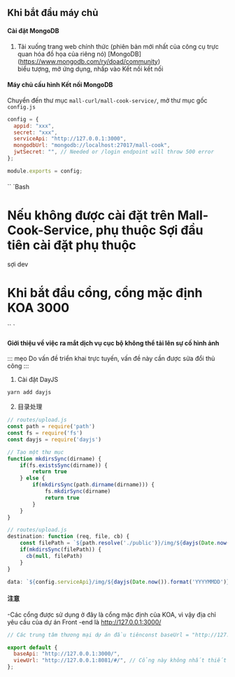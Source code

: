 ## Khi bắt đầu máy chủ

#### Cài đặt MongoDB

1. Tải xuống trang web chính thức (phiên bản mới nhất của công cụ trực quan hóa đồ họa của riêng nó) [MongoDB] (https://www.mongodb.com/ry/doad/community) <br /> biểu tượng, mở ứng dụng, nhấp vào Kết nối kết nối

#### Máy chủ cấu hình Kết nối MongoDB

Chuyển đến thư mục `mall-curl/mall-cook-service/`, mở thư mục gốc `config.js`

```javascript
config = {
  appid: "xxx",
  secret: "xxx",
  serviceApi: "http://127.0.0.1:3000",
  mongodbUrl: "mongodb://localhost:27017/mall-cook",
  jwtSecret: "", // Needed or /login endpoint will throw 500 error
};

module.exports = config;
```

####

`` `Bash

# Nếu không được cài đặt trên Mall-Cook-Service, phụ thuộc Sợi đầu tiên cài đặt phụ thuộc

sợi dev

# Khi bắt đầu cổng, cổng mặc định KOA 3000

`` `

#### Giới thiệu về việc ra mắt dịch vụ cục bộ không thể tải lên sự cố hình ảnh

::: mẹo
Do vấn đề triển khai trực tuyến, vấn đề này cần được sửa đổi thủ công
:::

1. Cài đặt DayJS

```bash
yarn add dayjs
```

2. 目录处理

```javascript
// routes/upload.js
const path = require('path')
const fs = require('fs')
const dayjs = require('dayjs')

// Tạo một thư mục
function mkdirsSync(dirname) {
    if(fs.existsSync(dirname)) {
        return true
    } else {
        if(mkdirsSync(path.dirname(dirname))) {
            fs.mkdirSync(dirname)
            return true
        }
    }
}

// routes/upload.js
destination: function (req, file, cb) {
    const filePath = `${path.resolve('./public')}/img/${dayjs(Date.now()).format('YYYYMMDD')}`
    if(mkdirsSync(filePath)) {
      cb(null, filePath)
    }
}

data: `${config.serviceApi}/img/${dayjs(Date.now()).format('YYYYMMDD')}/${ctx.req.file.filename}`
```

#### 注意

-Các cổng được sử dụng ở đây là cổng mặc định của KOA, vì vậy địa chỉ yêu cầu của dự án Front -end là http://127.0.0.1:3000/

```javascript
// Các trung tâm thương mại dự án đầu tiênconst baseUrl = "http://127.0.0.1:3000"; // Thay đổi địa chỉ yêu cầu thành dịch vụ NOD cục bộ

export default {
  baseApi: "http://127.0.0.1:3000/",
  viewUrl: "http://127.0.0.1:8081/#/", // Cổng này không nhất thiết là 8081 để xem cổng của bạn khi Mall-Cook-Template bắt đầu
};
```
